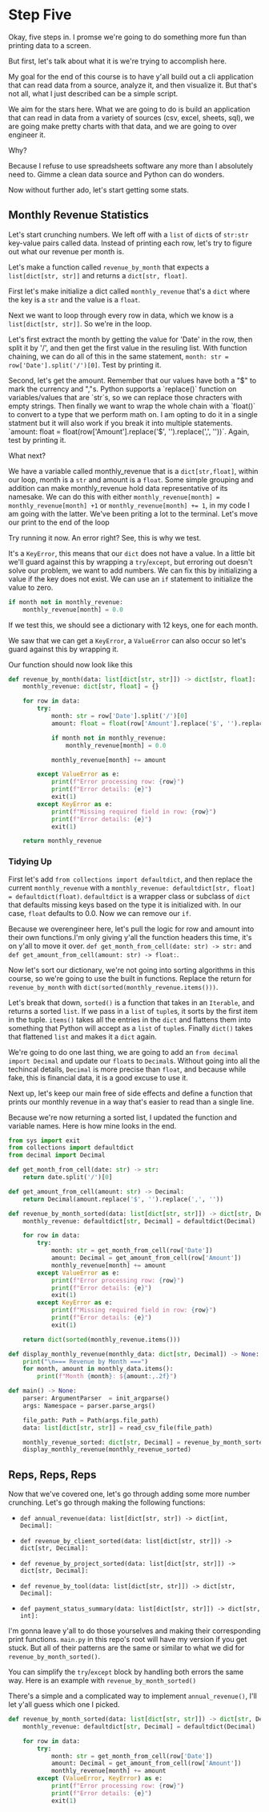 # Step Five

Okay, five steps in. I promse we're going to do something more fun than printing data to a screen.

But first, let's talk about what it is we're trying to accomplish here.

My goal for the end of this course is to have y'all build out a cli application that can read data from a source, analyze it, and then visualize it. But that's not all, what I just described can be a simple script.

We aim for the stars here. What we are going to do is build an application that can read in data from a variety of sources (csv, excel, sheets, sql), we are going make pretty charts with that data, and we are going to over engineer it.

Why?

Because I refuse to use spreadsheets software any more than I absolutely need to. Gimme a clean data source and Python can do wonders.

Now without further ado, let's start getting some stats.

## Monthly Revenue Statistics

Let's start crunching numbers. We left off with a `list` of `dict`s of `str:str` key-value pairs called data. Instead of printing each row, let's try to figure out what our revenue per month is.

Let's make a function called `revenue_by_month` that expects a `list[dict[str, str]]` and returns a `dict[str, float]`.

First let's make initialize a dict called `monthly_revenue` that's a `dict` where the key is a `str` and the value is a `float`.

Next we want to loop through every row in data, which we know is a `list[dict[str, str]]`. So we're in the loop.

Let's first extract the month by getting the value for 'Date' in the row, then split it by '/', and then get the first value in the resuling list. With function chaining, we can do all of this in the same statement, `month: str = row['Date'].split('/')[0]`. Test by printing it.

Second, let's get the amount. Remember that our values have both a "$" to mark the currency and ","s. Python supports a `replace()` function on variables/values that are `str`s, so we can replace those chracters with empty strings. Then finally we want to wrap the whole chain with a `float()` to convert to a type that we perform math on. I am opting to do it in a single statment but it will also work if you break it into multiple statements. `amount: float = float(row['Amount'].replace('$', '').replace(',', ''))`. Again, test by printing it.

What next?

We have a variable called monthly_revenue that is a `dict[str,float]`, within our loop, month is a `str` and amount is a `float`. Some simple grouping and addition can make monthly_revenue hold data representative of its namesake. We can do this with either `monthly_revenue[month] = monthly_revenue[month] +1` or `monthly_revenue[month] += 1`, in my code I am going with the latter. We've been priting a lot to the terminal. Let's move our print to the end of the loop

Try running it now. An error right? See, this is why we test.

It's a `KeyError`, this means that our `dict` does not have a value. In a little bit we'll guard against this by wrapping a `try`/`except`, but erroring out doesn't solve our problem, we want to add numbers. We can fix this by initializing a value if the key does not exist. We can use an `if` statement to initialize the value to zero.

```python
if month not in monthly_revenue:
    monthly_revenue[month] = 0.0
```

If we test this, we should see a dictionary with 12 keys, one for each month.

We saw that we can get a `KeyError`, a `ValueError` can also occur so let's guard against this by wrapping it.

Our function should now look like this

```python
def revenue_by_month(data: list[dict[str, str]]) -> dict[str, float]:
    monthly_revenue: dict[str, float] = {}

    for row in data:
        try:
            month: str = row['Date'].split('/')[0]
            amount: float = float(row['Amount'].replace('$', '').replace(',', ''))

            if month not in monthly_revenue:
                monthly_revenue[month] = 0.0

            monthly_revenue[month] += amount

        except ValueError as e:
            print(f"Error processing row: {row}")
            print(f"Error details: {e}")
            exit(1)
        except KeyError as e:
            print(f"Missing required field in row: {row}")
            print(f"Error details: {e}")
            exit(1)

    return monthly_revenue
```

### Tidying Up

First let's add `from collections import defaultdict`, and then replace the current `monthly_revenue` with a `monthly_revenue: defaultdict[str, float] = defaultdict(float)`. `defaultdict` is a wrapper class or subclass of `dict` that defaults missing keys based on the type it is initialized with. In our case, `float` defaults to 0.0. Now we can remove our `if`.

Because we overengineer here, let's pull the logic for row and amount into their own functions.I'm only giving y'all the function headers this time, it's on y'all to move it over. `def get_month_from_cell(date: str) -> str:` and `def get_amount_from_cell(amount: str) -> float:`.

Now let's sort our dictionary, we're not going into sorting algorithms in this course, so we're going to use the built in functions. Replace the return for `revenue_by_month` with `dict(sorted(monthly_revenue.items()))`.

Let's break that down, `sorted()` is a function that takes in an `Iterable`, and returns a sorted `list`. If we pass in a `list` of `tuple`s, it sorts by the first item in the tuple. `items()` takes all the entries in the `dict` and flattens them into something that Python will accept as a `list` of `tuple`s. Finally `dict()` takes that flattened `list` and makes it a `dict` again.

We're going to do one last thing, we are going to add an `from decimal import Decimal` and update our `float`s to `Decimal`s. Without going into all the techincal details, `Decimal` is more precise than `float`, and because while fake, this is financial data, it is a good excuse to use it.

Next up, let's keep our main free of side effects and define a function that prints our monthly revenue in a way that's easier to read than a single line.

Because we're now returning a sorted list, I updated the function and variable names. Here is how mine looks in the end.

```python
from sys import exit
from collections import defaultdict
from decimal import Decimal

def get_month_from_cell(date: str) -> str:
    return date.split('/')[0]

def get_amount_from_cell(amount: str) -> Decimal:
    return Decimal(amount.replace('$', '').replace(',', ''))

def revenue_by_month_sorted(data: list[dict[str, str]]) -> dict[str, Decimal]:
    monthly_revenue: defaultdict[str, Decimal] = defaultdict(Decimal)

    for row in data:
        try:
            month: str = get_month_from_cell(row['Date'])
            amount: Decimal = get_amount_from_cell(row['Amount'])
            monthly_revenue[month] += amount
        except ValueError as e:
            print(f"Error processing row: {row}")
            print(f"Error details: {e}")
            exit(1)
        except KeyError as e:
            print(f"Missing required field in row: {row}")
            print(f"Error details: {e}")
            exit(1)

    return dict(sorted(monthly_revenue.items()))

def display_monthly_revenue(monthly_data: dict[str, Decimal]) -> None:
    print("\n=== Revenue by Month ===")
    for month, amount in monthly_data.items():
        print(f"Month {month}: ${amount:,.2f}")

def main() -> None:
    parser: ArgumentParser  = init_argparse()
    args: Namespace = parser.parse_args()

    file_path: Path = Path(args.file_path)
    data: list[dict[str, str]] = read_csv_file(file_path)

    monthly_revenue_sorted: dict[str, Decimal] = revenue_by_month_sorted(data)
    display_monthly_revenue(monthly_revenue_sorted)
```

## Reps, Reps, Reps

Now that we've covered one, let's go through adding some more number crunching. Let's go through making the following functions:

- `def annual_revenue(data: list[dict[str, str]) -> dict[int, Decimal]:`

- `def revenue_by_client_sorted(data: list[dict[str, str]]) -> dict[str, Decimal]:`

- `def revenue_by_project_sorted(data: list[dict[str, str]]) -> dict[str, Decimal]:`

- `def revenue_by_tool(data: list[dict[str, str]]) -> dict[str, Decimal]:`

- `def payment_status_summary(data: list[dict[str, str]]) -> dict[str, int]:`

I'm gonna leave y'all to do those yourselves and making their corresponding print functions. `main.py` in this repo's root will have my version if you get stuck. But all of their patterns are the same or similar to what we did for `revenue_by_month_sorted()`.

You can simplify the `try`/`except` block by handling both errors the same way. Here is an example with `revenue_by_month_sorted()`

There's a simple and a complicated way to implement `annual_revenue()`, I'll let y'all guess which one I picked.

```python
def revenue_by_month_sorted(data: list[dict[str, str]]) -> dict[str, Decimal]:
    monthly_revenue: defaultdict[str, Decimal] = defaultdict(Decimal)

    for row in data:
        try:
            month: str = get_month_from_cell(row['Date'])
            amount: Decimal = get_amount_from_cell(row['Amount'])
            monthly_revenue[month] += amount
        except (ValueError, KeyError) as e:
            print(f"Error processing row: {row}")
            print(f"Error details: {e}")
            exit(1)
```
